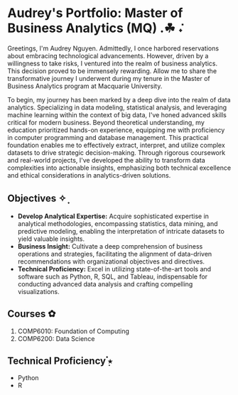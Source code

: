 # Audrey's Portfolio: Master of Business Analytics (MQ) .☘︎ ݁˖

Greetings, I'm Audrey Nguyen. Admittedly, I once harbored reservations about embracing technological advancements. However, driven by a willingness to take risks, I ventured into the realm of business analytics. This decision proved to be immensely rewarding. Allow me to share the transformative journey I underwent during my tenure in the Master of Business Analytics program at Macquarie University.

To begin, my journey has been marked by a deep dive into the realm of data analytics. Specializing in data modeling, statistical analysis, and leveraging machine learning within the context of big data, I've honed advanced skills critical for modern business. Beyond theoretical understanding, my education prioritized hands-on experience, equipping me with proficiency in computer programming and database management. This practical foundation enables me to effectively extract, interpret, and utilize complex datasets to drive strategic decision-making. Through rigorous coursework and real-world projects, I've developed the ability to transform data complexities into actionable insights, emphasizing both technical excellence and ethical considerations in analytics-driven solutions.

## Objectives ✧ ̟
* **Develop Analytical Expertise:** Acquire sophisticated expertise in analytical methodologies, encompassing statistics, data mining, and predictive modeling, enabling the interpretation of intricate datasets to yield valuable insights.
* **Business Insight:** Cultivate a deep comprehension of business operations and strategies, facilitating the alignment of data-driven recommendations with organizational objectives and directives.
* **Technical Proficiency:** Excel in utilizing state-of-the-art tools and software such as Python, R, SQL, and Tableau, indispensable for conducting advanced data analysis and crafting compelling visualizations.

## Courses ✿
1. COMP6010: Foundation of Computing
2. COMP6200: Data Science

## Technical Proficiency  ๋࣭⭑
* Python
* R 


